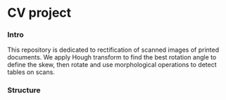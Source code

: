 # CV project

### Intro
This repository is dedicated to rectification of scanned images of printed documents. We apply Hough transform to find the best rotation angle to define the skew, then rotate and use morphological operations to detect tables on scans. 

### Structure
